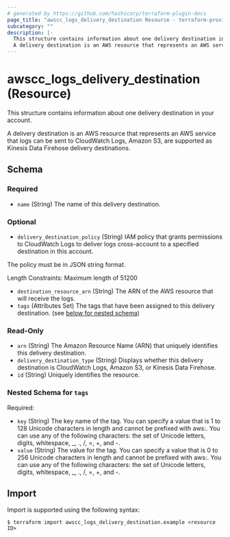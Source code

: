 ```yaml
---
# generated by https://github.com/hashicorp/terraform-plugin-docs
page_title: "awscc_logs_delivery_destination Resource - terraform-provider-awscc"
subcategory: ""
description: |-
  This structure contains information about one delivery destination in your account.
  A delivery destination is an AWS resource that represents an AWS service that logs can be sent to CloudWatch Logs, Amazon S3, are supported as Kinesis Data Firehose delivery destinations.
---
```


# awscc_logs_delivery_destination (Resource)

This structure contains information about one delivery destination in your account.

A delivery destination is an AWS resource that represents an AWS service that logs can be sent to CloudWatch Logs, Amazon S3, are supported as Kinesis Data Firehose delivery destinations.



<!-- schema generated by tfplugindocs -->
## Schema

### Required

- `name` (String) The name of this delivery destination.

### Optional

- `delivery_destination_policy` (String) IAM policy that grants permissions to CloudWatch Logs to deliver logs cross-account to a specified destination in this account.

The policy must be in JSON string format.

Length Constraints: Maximum length of 51200
- `destination_resource_arn` (String) The ARN of the AWS resource that will receive the logs.
- `tags` (Attributes Set) The tags that have been assigned to this delivery destination. (see [below for nested schema](#nestedatt--tags))

### Read-Only

- `arn` (String) The Amazon Resource Name (ARN) that uniquely identifies this delivery destination.
- `delivery_destination_type` (String) Displays whether this delivery destination is CloudWatch Logs, Amazon S3, or Kinesis Data Firehose.
- `id` (String) Uniquely identifies the resource.

<a id="nestedatt--tags"></a>
### Nested Schema for `tags`

Required:

- `key` (String) The key name of the tag. You can specify a value that is 1 to 128 Unicode characters in length and cannot be prefixed with aws:. You can use any of the following characters: the set of Unicode letters, digits, whitespace, _, ., /, =, +, and -.
- `value` (String) The value for the tag. You can specify a value that is 0 to 256 Unicode characters in length and cannot be prefixed with aws:. You can use any of the following characters: the set of Unicode letters, digits, whitespace, _, ., /, =, +, and -.

## Import

Import is supported using the following syntax:

```shell
$ terraform import awscc_logs_delivery_destination.example <resource ID>
```
